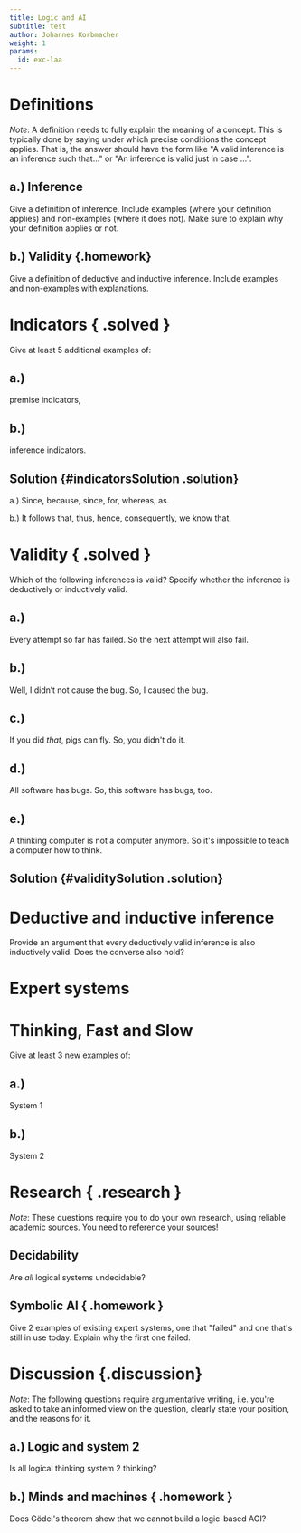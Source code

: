 ```yaml
---
title: Logic and AI
subtitle: test
author: Johannes Korbmacher
weight: 1
params: 
  id: exc-laa
---
```


# Definitions

_Note_: A definition needs to fully explain the meaning of a concept. This is
typically done by saying under which precise conditions the concept applies.
That is, the answer should have the form like "A valid inference is an inference
such that..." or "An inference is valid just in case ...".

## a.) Inference

Give a definition of inference. Include examples (where your definition applies)
and non-examples (where it does not). Make sure to explain why your definition
applies or not.

## b.) Validity {.homework}

Give a definition of deductive and inductive inference. Include examples 
and non-examples with explanations. 

# Indicators { .solved }

Give at least 5 additional examples of:

## a.)  

premise indicators,

## b.) 

inference indicators.

## Solution {#indicatorsSolution .solution}

a.) Since, because, since, for, whereas, as.

b.) It follows that, thus, hence, consequently, we know that.

# Validity { .solved }

Which of the following inferences is valid? Specify whether the inference is
deductively or inductively valid.

## a.) 

Every attempt so far has failed. So the next attempt will also fail.

## b.) 

Well, I didn’t not cause the bug. So, I caused the bug.

## c.) 

If you did _that_, pigs can fly. So, you didn't do it.

## d.)

All software has bugs. So, this software has bugs, too.

## e.)

A thinking computer is not a computer anymore. So it's impossible to teach a
computer how to think.

## Solution {#validitySolution .solution}

# Deductive and inductive inference

Provide an argument that every deductively valid inference is also
inductively valid. Does the converse also hold?

# Expert systems



# Thinking, Fast and Slow 

Give at least 3 new examples of: 

## a.)

System 1

## b.)

System 2

# Research { .research }

_Note_: These questions require you to do your own research, using reliable
academic sources. You need to reference your sources!

## Decidability 

Are _all_ logical systems undecidable?

## Symbolic AI { .homework }

Give 2 examples of existing expert systems, one that "failed" and one that's
still in use today. Explain why the first one failed.

# Discussion {.discussion}

_Note_: The following questions require argumentative writing, i.e. you're asked
to take an informed view on the question, clearly state your position, and the
reasons for it.

## a.) Logic and system 2

Is all logical thinking system 2 thinking?

## b.) Minds and machines { .homework }

Does Gödel's theorem show that we cannot build a logic-based AGI?
